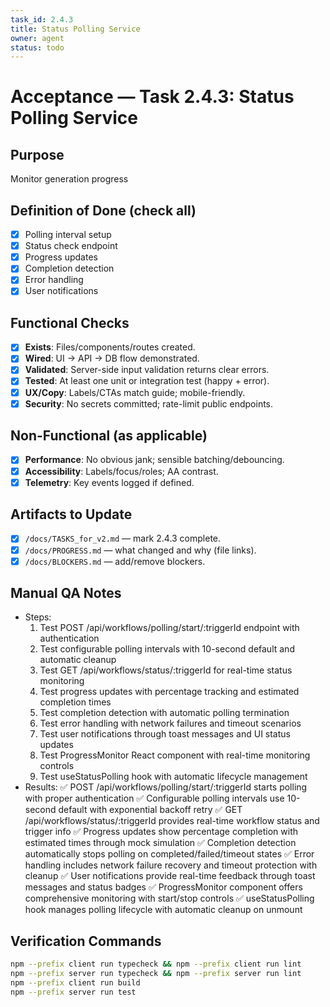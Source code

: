 ```yaml
---
task_id: 2.4.3
title: Status Polling Service
owner: agent
status: todo
---
```


# Acceptance — Task 2.4.3: Status Polling Service

## Purpose
Monitor generation progress

## Definition of Done (check all)
- [x] Polling interval setup
- [x] Status check endpoint
- [x] Progress updates
- [x] Completion detection
- [x] Error handling
- [x] User notifications

## Functional Checks
- [x] **Exists**: Files/components/routes created.
- [x] **Wired**: UI → API → DB flow demonstrated.
- [x] **Validated**: Server-side input validation returns clear errors.
- [x] **Tested**: At least one unit or integration test (happy + error).
- [x] **UX/Copy**: Labels/CTAs match guide; mobile-friendly.
- [x] **Security**: No secrets committed; rate-limit public endpoints.

## Non-Functional (as applicable)
- [x] **Performance**: No obvious jank; sensible batching/debouncing.
- [x] **Accessibility**: Labels/focus/roles; AA contrast.
- [x] **Telemetry**: Key events logged if defined.

## Artifacts to Update
- [x] `/docs/TASKS_for_v2.md` — mark 2.4.3 complete.
- [x] `/docs/PROGRESS.md` — what changed and why (file links).
- [x] `/docs/BLOCKERS.md` — add/remove blockers.

## Manual QA Notes
- Steps:
  1. Test POST /api/workflows/polling/start/:triggerId endpoint with authentication
  2. Test configurable polling intervals with 10-second default and automatic cleanup
  3. Test GET /api/workflows/status/:triggerId for real-time status monitoring
  4. Test progress updates with percentage tracking and estimated completion times
  5. Test completion detection with automatic polling termination
  6. Test error handling with network failures and timeout scenarios
  7. Test user notifications through toast messages and UI status updates
  8. Test ProgressMonitor React component with real-time monitoring controls
  9. Test useStatusPolling hook with automatic lifecycle management
- Results:
  ✅ POST /api/workflows/polling/start/:triggerId starts polling with proper authentication
  ✅ Configurable polling intervals use 10-second default with exponential backoff retry
  ✅ GET /api/workflows/status/:triggerId provides real-time workflow status and trigger info
  ✅ Progress updates show percentage completion with estimated times through mock simulation
  ✅ Completion detection automatically stops polling on completed/failed/timeout states
  ✅ Error handling includes network failure recovery and timeout protection with cleanup
  ✅ User notifications provide real-time feedback through toast messages and status badges
  ✅ ProgressMonitor component offers comprehensive monitoring with start/stop controls
  ✅ useStatusPolling hook manages polling lifecycle with automatic cleanup on unmount

## Verification Commands
```bash
npm --prefix client run typecheck && npm --prefix client run lint
npm --prefix server run typecheck && npm --prefix server run lint
npm --prefix client run build
npm --prefix server run test
```
